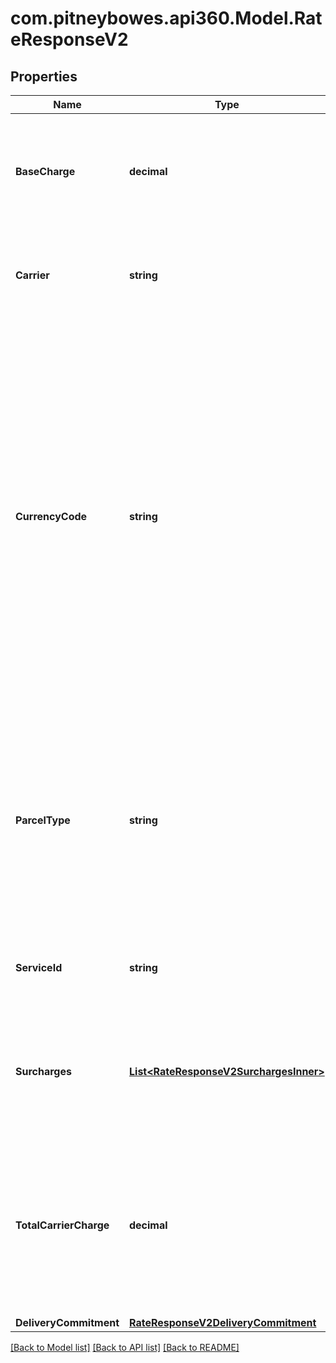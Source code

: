 # com.pitneybowes.api360.Model.RateResponseV2

## Properties

Name | Type | Description | Notes
------------ | ------------- | ------------- | -------------
**BaseCharge** | **decimal** | The base service charge is payable to the carrier, excluding special service charges. | [optional] 
**Carrier** | **string** | Carrier is a service used to transport the parcels or couriers from one place to another. | [optional] 
**CurrencyCode** | **string** | A three-character (all uppercase letter) symbol of a currency according to the international ISO standard.&lt;br /&gt; As a rule, the first two letters denote the name of the country, and the third letter, the name of the currency thereof. For example, for US - the currency is Dollars and code is USD. Similarly for Canada, the currencycode is CAD, and for India, it is INR.  | [optional] 
**ParcelType** | **string** | Parcel Type is required for creating a shipment while rating a parcel, which varies as per Carrier selection.&lt;br /&gt; ParcelType have categories like Package, Envelopes, Paks, Boxes, Tube, etc. | [optional] 
**ServiceId** | **string** | The unique identifier given to the carrier specific service. | [optional] 
**Surcharges** | [**List&lt;RateResponseV2SurchargesInner&gt;**](RateResponseV2SurchargesInner.md) | Additional fees or surcharges for the shipment. Each object in the array defines a surcharge and fee. | [optional] 
**TotalCarrierCharge** | **decimal** | The total amount payable to the carrier, including special service fees, surcharges, and any international taxes and duties, except as noted below: | [optional] 
**DeliveryCommitment** | [**RateResponseV2DeliveryCommitment**](RateResponseV2DeliveryCommitment.md) |  | [optional] 

[[Back to Model list]](../README.md#documentation-for-models) [[Back to API list]](../README.md#documentation-for-api-endpoints) [[Back to README]](../README.md)

